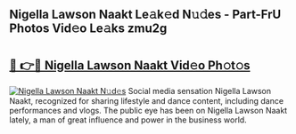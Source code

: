 ## Nigella Lawson Naakt Le𝚊k𝚎d N𝚞𝚍es - Part-FrU Photos Vid𝚎o Le𝚊ks zmu2g

# <h2><a href="http://fb4uij.evod.top/?m=Nigella+Lawson+Naakt">🔗 👉🔴 Nigella Lawson Naakt Vid𝚎o Ph𝚘t𝚘s</a></h2>

[![Nigella Lawson Naakt N𝚞d𝚎s](https://i.imgur.com/8V9OHl7.gif)](http://fb4uij.evod.top/?m=Nigella+Lawson+Naakt)
Social media sensation Nigella Lawson Naakt, recognized for sharing lifestyle and dance content, including dance performances and vlogs. The public eye has been on Nigella Lawson Naakt lately, a man of great influence and power in the business world. 
